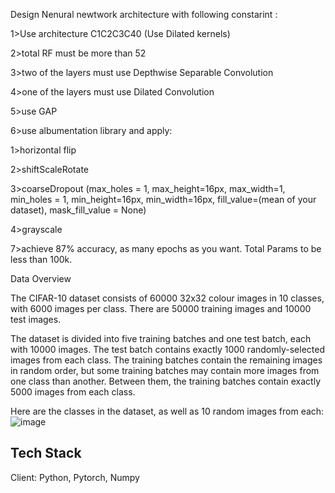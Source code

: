 Design Nenural newtwork architecture with following constarint :


1>Use architecture  C1C2C3C40 (Use Dilated kernels)

2>total RF must be more than 52

3>two of the layers must use Depthwise Separable Convolution

4>one of the layers must use Dilated Convolution

5>use GAP 

6>use albumentation library and apply:

  1>horizontal flip

  2>shiftScaleRotate 

  3>coarseDropout (max_holes = 1, max_height=16px, max_width=1, min_holes = 1, min_height=16px, min_width=16px, fill_value=(mean of your dataset), mask_fill_value = None)
  
  4>grayscale

7>achieve 87% accuracy, as many epochs as you want. Total Params to be less than 100k.

Data Overview

The CIFAR-10 dataset consists of 60000 32x32 colour images in 10 classes, with 6000 images per class. There are 50000 training images and 10000 test images.

The dataset is divided into five training batches and one test batch, each with 10000 images. The test batch contains exactly 1000 randomly-selected images from each class. The training batches contain the remaining images in random order, but some training batches may contain more images from one class than another. Between them, the training batches contain exactly 5000 images from each class.

Here are the classes in the dataset, as well as 10 random images from each:
![image](https://user-images.githubusercontent.com/70502759/141685486-02b3e0a4-19b1-4398-ba62-390de004d83a.png)


## Tech Stack

Client: Python, Pytorch, Numpy

  
